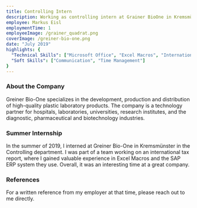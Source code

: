 ```yaml
---
title: Controlling Intern
description: Working as controlling intern at Grainer BioOne in Kremsmünster
employee: Markus Eisl
employmentTime: 1
employeeImage: /grainer_quadrat.png
coverImage: /greiner-bio-one.png
date: "July 2019"
highlights: {
  "Technical Skills": ["Microsoft Office", "Excel Macros", "International Controlling Standards", "SAP ERP"],
  "Soft Skills": ["Communication", "Time Management"]
}
---
```


### About the Company
Greiner Bio-One specializes in the development, production and distribution of high-quality plastic laboratory products. The company is a technology partner for hospitals, laboratories, universities, research institutes, and the diagnostic, pharmaceutical and biotechnology industries.

### Summer Internship

In the summer of 2019, I interned at Greiner Bio-One in Kremsmünster in the Controlling department. I was part of a team working on an international tax report, where I gained valuable experience in Excel Macros and the SAP ERP system they use. Overall, it was an interesting time at a great company.

### References

For a written reference from my employer at that time, please reach out to me directly.